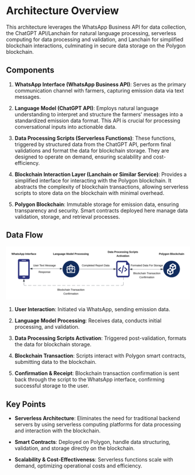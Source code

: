 # Architecture Overview

This architecture leverages the WhatsApp Business API for data collection, the ChatGPT API/Lanchain for natural language processing, serverless computing for data processing and validation, and Lanchain for simplified blockchain interactions, culminating in secure data storage on the Polygon blockchain.

## Components

1. **WhatsApp Interface (WhatsApp Business API)**: Serves as the primary communication channel with farmers, capturing emission data via text messages.

2. **Language Model (ChatGPT API)**: Employs natural language understanding to interpret and structure the farmers' messages into a standardized emission data format. This API is crucial for processing conversational inputs into actionable data.

3. **Data Processing Scripts (Serverless Functions)**: These functions, triggered by structured data from the ChatGPT API, perform final validations and format the data for blockchain storage. They are designed to operate on demand, ensuring scalability and cost-efficiency.

4. **Blockchain Interaction Layer (Lanchain or Similar Service)**: Provides a simplified interface for interacting with the Polygon blockchain. It abstracts the complexity of blockchain transactions, allowing serverless scripts to store data on the blockchain with minimal overhead.

5. **Polygon Blockchain**: Immutable storage for emission data, ensuring transparency and security. Smart contracts deployed here manage data validation, storage, and retrieval processes.

## Data Flow
![Data Flow Diagram](images/dataflow.png "Data Flow Diagram")

1. **User Interaction**: Initiated via WhatsApp, sending emission data.
   
2. **Language Model Processing**: Receives data, conducts initial processing, and validation.
   
3. **Data Processing Scripts Activation**: Triggered post-validation, formats the data for blockchain storage.
   
4. **Blockchain Transaction**: Scripts interact with Polygon smart contracts, submitting data to the blockchain.

5. **Confirmation & Receipt**: Blockchain transaction confirmation is sent back through the script to the WhatsApp interface, confirming successful storage to the user.

## Key Points

- **Serverless Architecture**: Eliminates the need for traditional backend servers by using serverless computing platforms for data processing and interaction with the blockchain.

- **Smart Contracts**: Deployed on Polygon, handle data structuring, validation, and storage directly on the blockchain.

- **Scalability & Cost-Effectiveness**: Serverless functions scale with demand, optimizing operational costs and efficiency.



